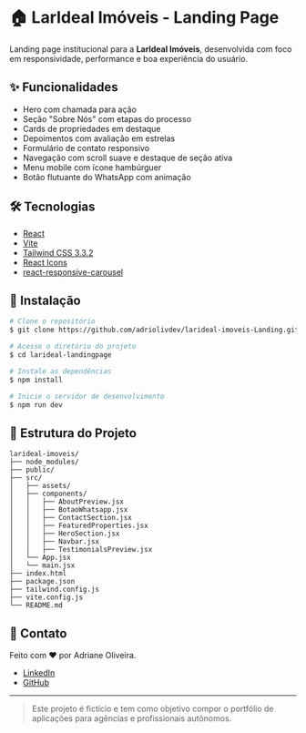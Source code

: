 # 🏠 LarIdeal Imóveis - Landing Page

Landing page institucional para a **LarIdeal Imóveis**, desenvolvida com foco em responsividade, performance e boa experiência do usuário.

## ✨ Funcionalidades

- Hero com chamada para ação
- Seção "Sobre Nós" com etapas do processo
- Cards de propriedades em destaque
- Depoimentos com avaliação em estrelas
- Formulário de contato responsivo
- Navegação com scroll suave e destaque de seção ativa
- Menu mobile com ícone hambúrguer
- Botão flutuante do WhatsApp com animação

## 🛠️ Tecnologias

- [React](https://reactjs.org/)
- [Vite](https://vitejs.dev/)
- [Tailwind CSS 3.3.2](https://tailwindcss.com/)
- [React Icons](https://react-icons.github.io/react-icons/)
- [react-responsive-carousel](https://www.npmjs.com/package/react-responsive-carousel)

## 📆 Instalação

```bash
# Clone o repositório
$ git clone https://github.com/adriolivdev/larideal-imoveis-Landing.git

# Acesse o diretório do projeto
$ cd larideal-landingpage

# Instale as dependências
$ npm install

# Inicie o servidor de desenvolvimento
$ npm run dev
```

## 📁 Estrutura do Projeto

```
larideal-imoveis/
├── node_modules/
├── public/
├── src/
│   ├── assets/
│   ├── components/
│   │   ├── AboutPreview.jsx
│   │   ├── BotaoWhatsapp.jsx
│   │   ├── ContactSection.jsx
│   │   ├── FeaturedProperties.jsx
│   │   ├── HeroSection.jsx
│   │   ├── Navbar.jsx
│   │   ├── TestimonialsPreview.jsx
│   └── App.jsx
│   └── main.jsx
├── index.html
├── package.json
├── tailwind.config.js
├── vite.config.js
└── README.md
```

## 🔗 Contato

Feito com ❤️ por Adriane Oliveira.

- [LinkedIn](https://linkedin.com/in/adriolivdev)
- [GitHub](https://github.com/adriolivdev)

---

> Este projeto é fictício e tem como objetivo compor o portfólio de aplicações para agências e profissionais autônomos.

